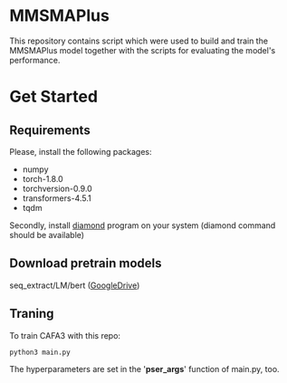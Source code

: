 # MMSMAPlus

This repository contains script which were used to build and train the MMSMAPlus model together with the scripts for evaluating the model's performance.

# Get Started

## Requirements

Please, install the following packages:

- numpy
- torch-1.8.0
- torchversion-0.9.0
- transformers-4.5.1
- tqdm

Secondly, install [diamond](https://github.com/bbuchfink/diamond) program on your system (diamond command should be available)

## Download pretrain models

seq_extract/LM/bert ([GoogleDrive](https://drive.google.com/file/d/1HoUXtxqmz0SYDVXrA3ETmANH7UPGg5DI/view?usp=share_link))

## Traning

To train CAFA3 with this repo:

```python
python3 main.py
```

The hyperparameters are set in the '**pser_args**' function of main.py, too.



